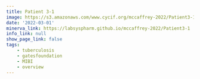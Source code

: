 ```yaml
---
title: Patient 3-1
image: https://s3.amazonaws.com/www.cycif.org/mccaffrey-2022/Patient3-1/CD45_13__CD45/0_0_0.jpg
date: '2022-03-01'
minerva_link: https://labsyspharm.github.io/mccaffrey-2022/Patient3-1
info_link: null
show_page_link: false
tags:
    - tuberculosis
    - gatesfoundation
    - MIBI
    - overview
---
```

